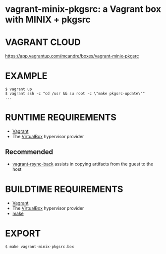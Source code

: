 # vagrant-minix-pkgsrc: a Vagrant box with MINIX + pkgsrc

# VAGRANT CLOUD

https://app.vagrantup.com/mcandre/boxes/vagrant-minix-pkgsrc

# EXAMPLE

```console
$ vagrant up
$ vagrant ssh -c "cd /usr && su root -c \"make pkgsrc-update\""
...
```

# RUNTIME REQUIREMENTS

* [Vagrant](https://www.vagrantup.com)
* The [VirtualBox](https://www.virtualbox.org) hypervisor provider

## Recommended

* [vagrant-rsync-back](https://github.com/smerrill/vagrant-rsync-back) assists in copying artifacts from the guest to the host

# BUILDTIME REQUIREMENTS

* [Vagrant](https://www.vagrantup.com)
* The [VirtualBox](https://www.virtualbox.org) hypervisor provider
* [make](https://www.gnu.org/software/make/)

# EXPORT

```console
$ make vagrant-minix-pkgsrc.box
```
